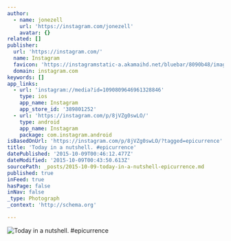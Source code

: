 ```yaml
---
author:
  - name: jonezell
    url: 'https://instagram.com/jonezell'
    avatar: {}
related: []
publisher:
  url: 'https://instagram.com/'
  name: Instagram
  favicon: 'https://instagramstatic-a.akamaihd.net/bluebar/8090b48/images/ico/favicon.ico'
  domain: instagram.com
keywords: []
app_links:
  - url: 'instagram://media?id=1090809646961328846'
    type: ios
    app_name: Instagram
    app_store_id: '389801252'
  - url: 'https://instagram.com/p/8jVZg0swLO/'
    type: android
    app_name: Instagram
    package: com.instagram.android
isBasedOnUrl: 'https://instagram.com/p/8jVZg0swLO/?tagged=epicurrence'
title: 'Today in a nutshell. #epicurrence'
datePublished: '2015-10-09T00:46:12.477Z'
dateModified: '2015-10-09T00:43:50.613Z'
sourcePath: _posts/2015-10-09-today-in-a-nutshell-epicurrence.md
published: true
inFeed: true
hasPage: false
inNav: false
_type: Photograph
_context: 'http://schema.org'

---
```

![Today in a nutshell&period; &num;epicurrence](https://scontent.cdninstagram.com/hphotos-xfa1/t51.2885-15/e15/11363675_625652610906952_1852624609_n.jpg)